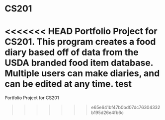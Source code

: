 # CS201
<<<<<<< HEAD
Portfolio Project for CS201. This program creates a food diary based off of data from the USDA branded food item database. Multiple users can make diaries, and can be edited at any time.
test
=======
Portfolio Project for CS201
>>>>>>> e65e641bf47b0bd07dc76304332b195d26e4fb6c
